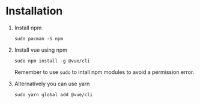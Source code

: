 # Installation

1. Install npm

    ```
    sudo pacman -S npm
    ```

2. Install vue using npm

    ```
    sudo npm install -g @vue/cli
    ```

    Remember to use `sudo` to intall npm modules to avoid a permission error.

3. Alternatively you can use yarn

    ```
    sudo yarn global add @vue/cli
    ```

